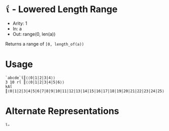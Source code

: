 # `ΐ` - Lowered Length Range

- Arity: 1
- In: a
- Out: range(0, len(a))

Returns a range of `[0, length_of(a))`

# Usage
```
`abcde`ΐ║⟨⟨0|1|2|3|4⟩⟩
3 10 rΐ ║⟨⟨0|1|2|3|4|5|6⟩⟩
kAΐ     ║⟨0|1|2|3|4|5|6|7|8|9|10|11|12|13|14|15|16|17|18|19|20|21|22|23|24|25⟩
```

# Alternate Representations

```
ϊ⨪
```
